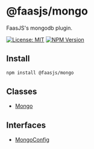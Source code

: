 # @faasjs/mongo

FaasJS's mongodb plugin.

[![License: MIT](https://img.shields.io/npm/l/@faasjs/mongo.svg)](https://github.com/faasjs/faasjs/blob/main/packages/faasjs/mongo/LICENSE)
[![NPM Version](https://img.shields.io/npm/v/@faasjs/mongo.svg)](https://www.npmjs.com/package/@faasjs/mongo)

## Install

```sh
npm install @faasjs/mongo
```

## Classes

- [Mongo](classes/Mongo.md)

## Interfaces

- [MongoConfig](interfaces/MongoConfig.md)
